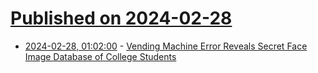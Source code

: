 # [Published on 2024-02-28](index.md)

* [2024-02-28, 01:02:00](https://soylentnews.org/article.pl?sid=24/02/26/1336228&from=rss) - [Vending Machine Error Reveals Secret Face Image Database of College Students](https://soylentnews.org/article.pl?sid=24/02/26/1336228&from=rss)
